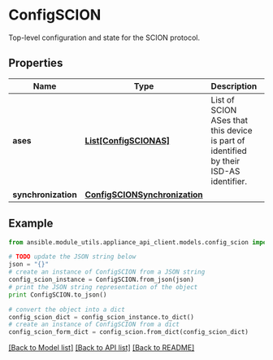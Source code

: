 # ConfigSCION

Top-level configuration and state for the SCION protocol.

## Properties

Name | Type | Description | Notes
------------ | ------------- | ------------- | -------------
**ases** | [**List[ConfigSCIONAS]**](ConfigSCIONAS.md) | List of SCION ASes that this device is part of identified by their ISD-AS identifier. | [optional] 
**synchronization** | [**ConfigSCIONSynchronization**](ConfigSCIONSynchronization.md) |  | [optional] 

## Example

```python
from ansible.module_utils.appliance_api_client.models.config_scion import ConfigSCION

# TODO update the JSON string below
json = "{}"
# create an instance of ConfigSCION from a JSON string
config_scion_instance = ConfigSCION.from_json(json)
# print the JSON string representation of the object
print ConfigSCION.to_json()

# convert the object into a dict
config_scion_dict = config_scion_instance.to_dict()
# create an instance of ConfigSCION from a dict
config_scion_form_dict = config_scion.from_dict(config_scion_dict)
```
[[Back to Model list]](../README.md#documentation-for-models) [[Back to API list]](../README.md#documentation-for-api-endpoints) [[Back to README]](../README.md)


